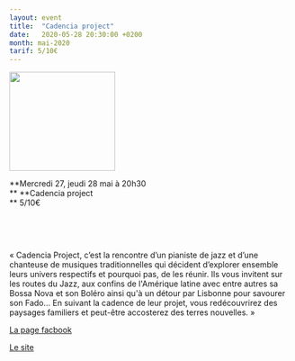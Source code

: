 ```yaml
---
layout: event
title:  "Cadencia project"
date:   2020-05-28 20:30:00 +0200
month: mai-2020
tarif: 5/10€
---
```

**[<img class="wp-image-7727 alignleft" src="http://localhost/wpagendarts/wp-content/uploads/2020/01/cadencia-project.jpg?w=300" alt="" width="188" height="176" />](http://localhost/wpagendarts/wp-content/uploads/2020/01/cadencia-project.jpg)**

**Mercredi 27, jeudi 28 mai à 20h30  
** **Cadencia project  
** <span style="font-weight:400;">5/10€</span>

&nbsp;

&nbsp;

<span style="font-weight:400;">« Cadencia Project, c’est la rencontre d’un pianiste de jazz et d’une chanteuse de musiques traditionnelles qui décident d’explorer ensemble leurs univers respectifs et pourquoi pas, de les réunir. Ils vous invitent sur les routes du Jazz, aux confins de l'Amérique latine avec entre autres sa Bossa Nova et son Boléro ainsi qu'à un détour par Lisbonne pour savourer son Fado... En suivant la cadence de leur projet, vous redécouvrirez des paysages familiers et peut-être accosterez des terres nouvelles. »</span>

[<span style="font-weight:400;">La page facbook</span>](https://www.facebook.com/CadenciaProject/)

[Le site](http://www.cadenciaproject.com/)

&nbsp;



&nbsp;